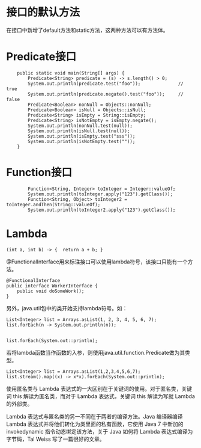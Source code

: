# 接口的默认方法

在接口中新增了default方法和static方法，这两种方法可以有方法体。

# Predicate接口

```
    public static void main(String[] args) {
        Predicate<String> predicate = (s) -> s.length() > 0;
        System.out.println(predicate.test("foo"));              // true
        System.out.println(predicate.negate().test("foo"));     // false
        Predicate<Boolean> nonNull = Objects::nonNull;
        Predicate<Boolean> isNull = Objects::isNull;
        Predicate<String> isEmpty = String::isEmpty;
        Predicate<String> isNotEmpty = isEmpty.negate();
        System.out.println(nonNull.test(null));
        System.out.println(isNull.test(null));
        System.out.println(isEmpty.test("sss"));
        System.out.println(isNotEmpty.test(""));
    }
```

# Function接口

```
        Function<String, Integer> toInteger = Integer::valueOf;
        System.out.println(toInteger.apply("123").getClass());
        Function<String, Object> toInteger2 = toInteger.andThen(String::valueOf);
        System.out.println(toInteger2.apply("123").getClass());
```


# Lambda

```
(int a, int b) -> {  return a + b; }
```

@FunctionalInterface用来标注接口可以使用lambda符号，该接口只能有一个方法。

```
@FunctionalInterface
public interface WorkerInterface {
    public void doSomeWork();
}
```

另外，java.util包中的类开始支持lambda符号。如：

```
List<Integer> list = Arrays.asList(1, 2, 3, 4, 5, 6, 7);
list.forEach(n -> System.out.println(n));


list.forEach(System.out::println);
```

若将lambda函数当作函数的入参，则使用java.util.function.Predicate做为其类型。

```
List<Integer> list = Arrays.asList(1,2,3,4,5,6,7);
list.stream().map((x) -> x*x).forEach(System.out::println);
```

使用匿名类与 Lambda 表达式的一大区别在于关键词的使用。对于匿名类，关键词 this 解读为匿名类，而对于 Lambda 表达式，关键词 this 解读为写就 Lambda 的外部类。

Lambda 表达式与匿名类的另一不同在于两者的编译方法。Java 编译器编译 Lambda 表达式并将他们转化为类里面的私有函数，它使用 Java 7 中新加的 invokedynamic 指令动态绑定该方法，关于 Java 如何将 Lambda 表达式编译为字节码，Tal Weiss 写了一篇很好的文章。

